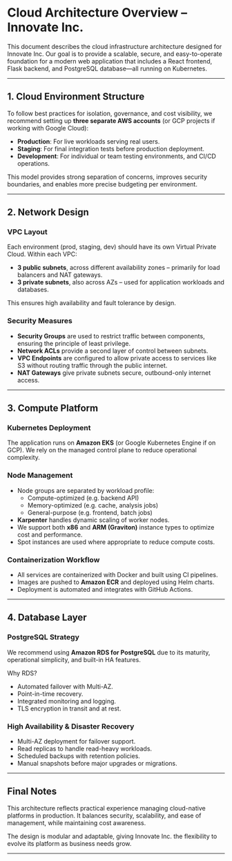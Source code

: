 # Cloud Architecture Overview – Innovate Inc.

This document describes the cloud infrastructure architecture designed for Innovate Inc. Our goal is to provide a scalable, secure, and easy-to-operate foundation for a modern web application that includes a React frontend, Flask backend, and PostgreSQL database—all running on Kubernetes.

---

## 1. Cloud Environment Structure

To follow best practices for isolation, governance, and cost visibility, we recommend setting up **three separate AWS accounts** (or GCP projects if working with Google Cloud):

- **Production**: For live workloads serving real users.
- **Staging**: For final integration tests before production deployment.
- **Development**: For individual or team testing environments, and CI/CD operations.

This model provides strong separation of concerns, improves security boundaries, and enables more precise budgeting per environment.

---

## 2. Network Design

### VPC Layout

Each environment (prod, staging, dev) should have its own Virtual Private Cloud. Within each VPC:

- **3 public subnets**, across different availability zones – primarily for load balancers and NAT gateways.
- **3 private subnets**, also across AZs – used for application workloads and databases.

This ensures high availability and fault tolerance by design.

### Security Measures

- **Security Groups** are used to restrict traffic between components, ensuring the principle of least privilege.
- **Network ACLs** provide a second layer of control between subnets.
- **VPC Endpoints** are configured to allow private access to services like S3 without routing traffic through the public internet.
- **NAT Gateways** give private subnets secure, outbound-only internet access.

---

## 3. Compute Platform

### Kubernetes Deployment

The application runs on **Amazon EKS** (or Google Kubernetes Engine if on GCP). We rely on the managed control plane to reduce operational complexity.

### Node Management

- Node groups are separated by workload profile:
  - Compute-optimized (e.g. backend API)
  - Memory-optimized (e.g. cache, analysis jobs)
  - General-purpose (e.g. frontend, batch jobs)
- **Karpenter** handles dynamic scaling of worker nodes.
- We support both **x86** and **ARM (Graviton)** instance types to optimize cost and performance.
- Spot instances are used where appropriate to reduce compute costs.

### Containerization Workflow

- All services are containerized with Docker and built using CI pipelines.
- Images are pushed to **Amazon ECR** and deployed using Helm charts.
- Deployment is automated and integrates with GitHub Actions.

---

## 4. Database Layer

### PostgreSQL Strategy

We recommend using **Amazon RDS for PostgreSQL** due to its maturity, operational simplicity, and built-in HA features.

Why RDS?

- Automated failover with Multi-AZ.
- Point-in-time recovery.
- Integrated monitoring and logging.
- TLS encryption in transit and at rest.

### High Availability & Disaster Recovery

- Multi-AZ deployment for failover support.
- Read replicas to handle read-heavy workloads.
- Scheduled backups with retention policies.
- Manual snapshots before major upgrades or migrations.

---

## Final Notes

This architecture reflects practical experience managing cloud-native platforms in production. It balances security, scalability, and ease of management, while maintaining cost awareness.

The design is modular and adaptable, giving Innovate Inc. the flexibility to evolve its platform as business needs grow.

---
